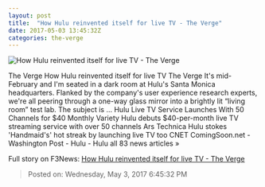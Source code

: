 ```yaml
---
layout: post
title:  "How Hulu reinvented itself for live TV - The Verge"
date: 2017-05-03 13:45:32Z
categories: the-verge
---
```


![How Hulu reinvented itself for live TV - The Verge](https://cdn0.vox-cdn.com/thumbor/Fe53uTc4P2A0b_msXIjMdErRtWE=/1x0:2040x1147/1600x900/cdn0.vox-cdn.com/uploads/chorus_image/image/54598029/DSCF1631_5.0.jpg)

The Verge How Hulu reinvented itself for live TV The Verge It's mid-February and I'm seated in a dark room at Hulu's Santa Monica headquarters. Flanked by the company's user experience research experts, we're all peering through a one-way glass mirror into a brightly lit “living room” test lab. The subject is ... Hulu Live TV Service Launches With 50 Channels for $40 Monthly Variety Hulu debuts $40-per-month live TV streaming service with over 50 channels Ars Technica Hulu stokes 'Handmaid's' hot streak by launching live TV too CNET ComingSoon.net - Washington Post - Hulu - Hulu all 83 news articles »


Full story on F3News: [How Hulu reinvented itself for live TV - The Verge](http://www.f3nws.com/n/tUJESG)

> Posted on: Wednesday, May 3, 2017 6:45:32 PM
